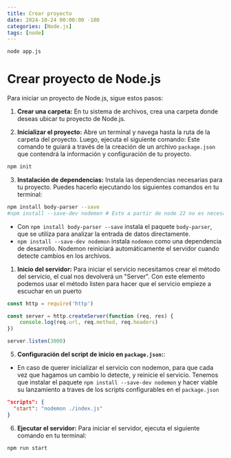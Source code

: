 ```yaml
---
title: Crear proyecto
date: 2024-10-24 00:00:00 -100
categories: [Node.js]
tags: [node]
---
```


```bash
node app.js
```

# Crear proyecto de Node.js

Para iniciar un proyecto de Node.js, sigue estos pasos:

1. **Crear una carpeta:** En tu sistema de archivos, crea una carpeta donde deseas ubicar tu proyecto de Node.js.

2. **Inicializar el proyecto:** Abre un terminal y navega hasta la ruta de la carpeta del proyecto. Luego, ejecuta el siguiente comando:
   Este comando te guiará a través de la creación de un archivo `package.json` que contendrá la información y configuración de tu proyecto.

```bash
npm init
```

3. **Instalación de dependencias:** Instala las dependencias necesarias para tu proyecto. Puedes hacerlo ejecutando los siguientes comandos en tu terminal:

```bash
npm install body-parser --save
#npm install --save-dev nodemon # Esto a partir de node 22 no es necesario
```

-   Con `npm install body-parser --save` instala el paquete `body-parser`, que se utiliza para analizar la entrada de datos directamente.
-   `npm install --save-dev nodemon` instala `nodemon` como una dependencia de desarrollo. Nodemon reiniciará automáticamente el servidor cuando detecte cambios en los archivos.

1. **Inicio del servidor:**
   Para iniciar el servicio necesitamos crear el método del servicio, el cual nos devolverá un "Server".
   Con este elemento podemos usar el método listen para hacer que el servicio empieze a escuchar en un puerto

```js
const http = require('http')

const server = http.createServer(function (req, res) {
    console.log(req.url, req.method, req.headers)
})

server.listen(3000)
```

5. **Configuración del script de inicio en `package.json`:**:

-   En caso de querer inicializar el servicio con nodemon, para que cada vez que hagamos un cambio lo detecte, y reinicie el servicio. Tenemos que instalar el paquete `npm install --save-dev nodemon` y hacer viable su lanzamiento a traves de los scripts configurables en el `package.json`

```json
"scripts": {
  "start": "nodemon ./index.js"
}
```

6. **Ejecutar el servidor:** Para iniciar el servidor, ejecuta el siguiente comando en tu terminal:

```bash
npm run start
```
